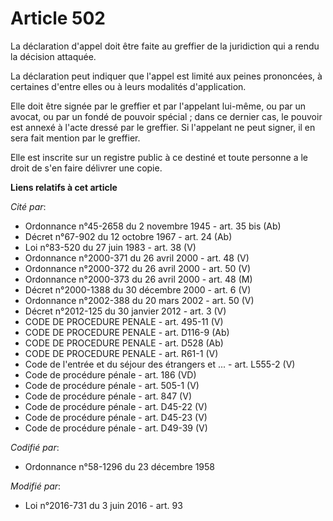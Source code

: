# Article 502

La déclaration d'appel doit être faite au greffier de la juridiction qui a rendu la décision attaquée.

La déclaration peut indiquer que l'appel est limité aux peines prononcées, à certaines d'entre elles ou à leurs modalités
d'application.  

Elle doit être signée par le greffier et par l'appelant lui-même, ou par un avocat, ou par un fondé de pouvoir spécial ; dans
ce dernier cas, le pouvoir est annexé à l'acte dressé par le greffier. Si l'appelant ne peut signer, il en sera fait mention
par le greffier.

Elle est inscrite sur un registre public à ce destiné et toute personne a le droit de s'en faire délivrer une copie.

**Liens relatifs à cet article**

_Cité par_:

  - Ordonnance n°45-2658 du 2 novembre 1945 - art. 35 bis (Ab)
  - Décret n°67-902 du 12 octobre 1967 - art. 24 (Ab)
  - Loi n°83-520 du 27 juin 1983 - art. 38 (V)
  - Ordonnance n°2000-371 du 26 avril 2000 - art. 48 (V)
  - Ordonnance n°2000-372 du 26 avril 2000 - art. 50 (V)
  - Ordonnance n°2000-373 du 26 avril 2000 - art. 48 (M)
  - Décret n°2000-1388 du 30 décembre 2000 - art. 6 (V)
  - Ordonnance n°2002-388 du 20 mars 2002 - art. 50 (V)
  - Décret n°2012-125 du 30 janvier 2012 - art. 3 (V)
  - CODE DE PROCEDURE PENALE - art. 495-11 (V)
  - CODE DE PROCEDURE PENALE - art. D116-9 (Ab)
  - CODE DE PROCEDURE PENALE - art. D528 (Ab)
  - CODE DE PROCEDURE PENALE - art. R61-1 (V)
  - Code de l'entrée et du séjour des étrangers et ... - art. L555-2 (V)
  - Code de procédure pénale - art. 186 (VD)
  - Code de procédure pénale - art. 505-1 (V)
  - Code de procédure pénale - art. 847 (V)
  - Code de procédure pénale - art. D45-22 (V)
  - Code de procédure pénale - art. D45-23 (V)
  - Code de procédure pénale - art. D49-39 (V)

_Codifié par_:

  - Ordonnance n°58-1296 du 23 décembre 1958

_Modifié par_:

  - Loi n°2016-731 du 3 juin 2016 - art. 93
